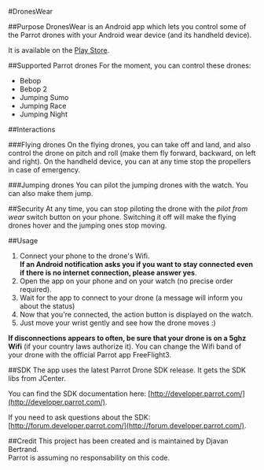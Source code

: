 #DronesWear

##Purpose
DronesWear is an Android app which lets you control some of the Parrot drones
with your Android wear device (and its handheld device). 

It is available on the [Play Store](https://play.google.com/store/apps/details?id=com.sousoum.droneswear).

##Supported Parrot drones
For the moment, you can control these drones:

- Bebop
- Bebop 2
- Jumping Sumo
- Jumping Race
- Jumping Night

##Interactions

###Flying drones
On the flying drones, you can take off and land, 
and also control the drone on pitch and roll 
(make them fly forward, backward, on left and right).
On the handheld device, you can at any time stop the propellers 
in case of emergency.

###Jumping drones
You can pilot the jumping drones with the watch. You can also make them jump.

##Security
At any time, you can stop piloting the drone with the *pilot from wear* switch button 
on your phone. Switching it off will make the flying drones hover 
and the jumping ones stop moving.

##Usage
1. Connect your phone to the drone's Wifi. <br/>
**If an Android notification asks you if you want to stay connected even 
if there is no internet connection, please answer yes**.
2. Open the app on your phone and on your watch (no precise order required).
3. Wait for the app to connect to your drone (a message will inform you about the status)
4. Now that you're connected, the action button is displayed on the watch.
5. Just move your wrist gently and see how the drone moves :)

**If disconnections appears to often, be sure that your drone is on a 5ghz Wifi** (if your country laws authorize it). You can change the Wifi band of your drone with the official Parrot app FreeFlight3.

##SDK
The app uses the latest Parrot Drone SDK release. It gets the SDK libs from JCenter.

You can find the SDK documentation here: [http://developer.parrot.com/](http://developer.parrot.com/).

If you need to ask questions about the SDK: [http://forum.developer.parrot.com/](http://forum.developer.parrot.com/).

##Credit
This project has been created and is maintained by Djavan Bertrand. <br/>
Parrot is assuming no responsability on this code.